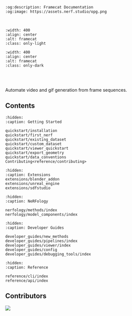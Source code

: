 ```{eval-rst}
:og:description: Framecat Documentation
:og:image: https://assets.nerf.studio/opg.png
```

<br/>

```{image} images/logo_light.png
:width: 400
:align: center
:alt: framecat
:class: only-light
```

```{image} images/logo_dark.png
:width: 400
:align: center
:alt: framecat
:class: only-dark
```

<br/>

<br/>

Automate video and gif generation from frame sequences.

## Contents

```{toctree}
:hidden:
:caption: Getting Started

quickstart/installation
quickstart/first_nerf
quickstart/existing_dataset
quickstart/custom_dataset
quickstart/viewer_quickstart
quickstart/export_geometry
quickstart/data_conventions
Contributing<reference/contributing>
```

```{toctree}
:hidden:
:caption: Extensions
extensions/blender_addon
extensions/unreal_engine
extensions/sdfstudio
```

```{toctree}
:hidden:
:caption: NeRFology

nerfology/methods/index
nerfology/model_components/index
```

```{toctree}
:hidden:
:caption: Developer Guides

developer_guides/new_methods
developer_guides/pipelines/index
developer_guides/viewer/index
developer_guides/config
developer_guides/debugging_tools/index
```

```{toctree}
:hidden:
:caption: Reference

reference/cli/index
reference/api/index
```


## Contributors

<a href="https://github.com/nerfstudio-project/nerfstudio/graphs/contributors">
  <img src="https://contrib.rocks/image?repo=nerfstudio-project/nerfstudio" />
</a>

